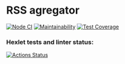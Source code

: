 # RSS agregator

[![Node CI](https://github.com/dpetrouk/frontend-project-lvl3/workflows/Node.js%20CI/badge.svg)](https://github.com/dpetrouk/frontend-project-lvl3/actions)
[![Maintainability](https://api.codeclimate.com/v1/badges/4716ddee06866de750bc/maintainability)](https://codeclimate.com/github/dpetrouk/frontend-project-lvl3/maintainability)
[![Test Coverage](https://api.codeclimate.com/v1/badges/4716ddee06866de750bc/test_coverage)](https://codeclimate.com/github/dpetrouk/frontend-project-lvl3/test_coverage)

### Hexlet tests and linter status:
[![Actions Status](https://github.com/dpetrouk/frontend-project-lvl3/workflows/hexlet-check/badge.svg)](https://github.com/dpetrouk/frontend-project-lvl3/actions)

##